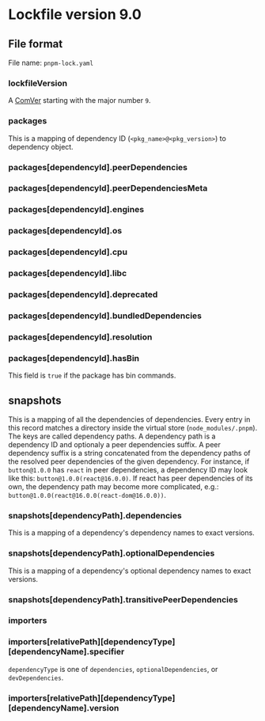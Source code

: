 # Lockfile version 9.0

## File format

File name: `pnpm-lock.yaml`

### lockfileVersion

A [ComVer](https://github.com/staltz/comver) starting with the major number `9`.

### packages

This is a mapping of dependency ID (`<pkg_name>@<pkg_version>`) to dependency object.

### packages[dependencyId].peerDependencies

### packages[dependencyId].peerDependenciesMeta

### packages[dependencyId].engines

### packages[dependencyId].os

### packages[dependencyId].cpu

### packages[dependencyId].libc

### packages[dependencyId].deprecated

### packages[dependencyId].bundledDependencies

### packages[dependencyId].resolution

### packages[dependencyId].hasBin

This field is `true` if the package has bin commands.

## snapshots

This is a mapping of all the dependencies of dependencies. Every entry in this record matches a directory inside the virtual store (`node_modules/.pnpm`). The keys are called dependency paths. A dependency path is a dependency ID and optionaly a peer dependencies suffix. A peer dependency suffix is a string concatenated from the dependency paths of the resolved peer dependencies of the given dependency. For instance, if `button@1.0.0` has `react` in peer dependencies, a dependency ID may look like this: `button@1.0.0(react@16.0.0)`. If react has peer dependencies of its own, the dependency path may become more complicated, e.g.: `button@1.0.0(react@16.0.0(react-dom@16.0.0))`.

### snapshots[dependencyPath].dependencies

This is a mapping of a dependency's dependency names to exact versions.

### snapshots[dependencyPath].optionalDependencies

This is a mapping of a dependency's optional dependency names to exact versions.

### snapshots[dependencyPath].transitivePeerDependencies

### importers

### importers[relativePath][dependencyType][dependencyName].specifier

`dependencyType` is one of `dependencies`, `optionalDependencies`, or `devDependencies`.

### importers[relativePath][dependencyType][dependencyName].version

